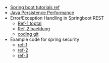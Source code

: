- [Spring boot tutorials ref](http://www.springboottutorial.com/)
- [Java Persistence Performance ](https://vladmihalcea.com/books/high-performance-java-persistence/)
- Error/Exception Handling in Springboot REST
    - [Ref-1 toptal](https://www.toptal.com/java/spring-boot-rest-api-error-handling)
    - [Ref-2 baeldung](http://www.baeldung.com/exception-handling-for-rest-with-spring)
    - [coding git](https://github.com/brunocleite/spring-boot-exception-handling)
- Example code for spring security
    - [ref-1](https://medium.com/@nydiarra/secure-a-spring-boot-rest-api-with-json-web-token-reference-to-angular-integration-e57a25806c50)
    - [ref-2](http://www.springboottutorial.com/securing-rest-services-with-spring-boot-starter-security)
    - [ref-3](http://automateddeveloper.blogspot.com/2014/03/securing-your-mobile-api-spring-security.html)
